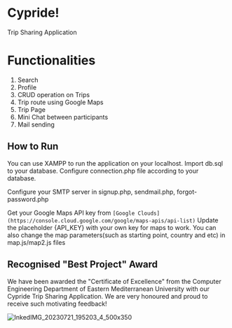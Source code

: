 # Cypride!

Trip Sharing Application


# Functionalities

1. Search
2. Profile
3. CRUD operation on Trips
4. Trip route using Google Maps
5. Trip Page
6. Mini Chat between participants
7. Mail sending

## How to Run
You can use XAMPP to run the application on your localhost. Import db.sql to your database. Configure connection.php file according to your database. 

Configure your SMTP server in signup.php, sendmail.php, forgot-password.php

Get your Google Maps API key from `[Google Clouds](https://console.cloud.google.com/google/maps-apis/api-list)`
Update the placeholder {API_KEY} with your own key for maps to work.
You can also change the map parameters(such as starting point, country and etc) in map.js/map2.js files

## Recognised "Best Project" Award

We have been awarded the "Certificate of Excellence" from the Computer Engineering Department of Eastern Mediterranean University with our Cypride Trip Sharing Application. We are very honoured and proud to receive such motivating feedback!

![InkedIMG_20230721_195203_4_500x350](https://github.com/JamArtykov/cypride/assets/85450000/022b9362-1a95-4a9f-8592-90428c5297ab)
